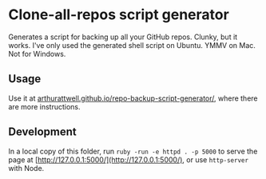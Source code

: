 # Clone-all-repos script generator

Generates a script for backing up all your GitHub repos. Clunky, but it works. I've only used the generated shell script on Ubuntu. YMMV on Mac. Not for Windows.

## Usage

Use it at [arthurattwell.github.io/repo-backup-script-generator/](https://arthurattwell.github.io/repo-backup-script-generator/), where there are more instructions.

## Development

In a local copy of this folder, run `ruby -run -e httpd . -p 5000` to serve the page at [http://127.0.0.1:5000/](http://127.0.0.1:5000/), or use `http-server` with Node.
